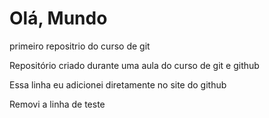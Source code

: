 # Olá, Mundo
 primeiro repositrio do curso de git 


Repositório criado durante uma aula do curso de git e github

Essa linha eu adicionei diretamente no site do github

Removi a linha de teste
